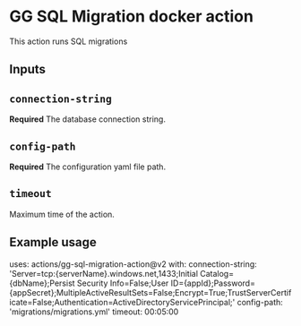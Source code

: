 # GG SQL Migration docker action

This action runs SQL migrations

## Inputs

## `connection-string`

**Required** The database connection string.

## `config-path`

**Required** The configuration yaml file path.

## `timeout`

Maximum time of the action.

## Example usage

uses: actions/gg-sql-migration-action@v2
with:
  connection-string: 'Server=tcp:{serverName}.windows.net,1433;Initial Catalog={dbName};Persist Security Info=False;User ID={appId};Password={appSecret};MultipleActiveResultSets=False;Encrypt=True;TrustServerCertificate=False;Authentication=ActiveDirectoryServicePrincipal;'
  config-path: 'migrations/migrations.yml'
  timeout: 00:05:00

